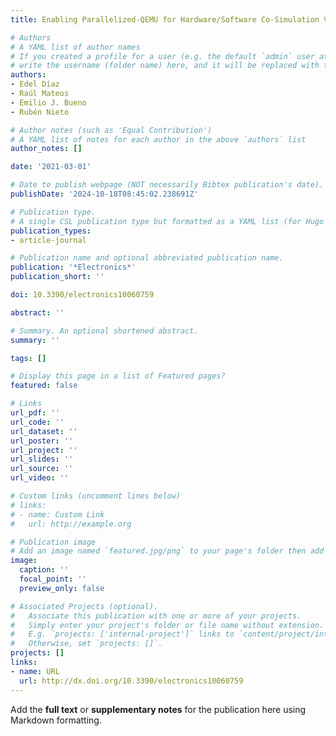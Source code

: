 ```yaml
---
title: Enabling Parallelized-QEMU for Hardware/Software Co-Simulation Virtual Platforms

# Authors
# A YAML list of author names
# If you created a profile for a user (e.g. the default `admin` user at `content/authors/admin/`), 
# write the username (folder name) here, and it will be replaced with their full name and linked to their profile.
authors:
- Edel Díaz
- Raúl Mateos
- Emilio J. Bueno
- Rubén Nieto

# Author notes (such as 'Equal Contribution')
# A YAML list of notes for each author in the above `authors` list
author_notes: []

date: '2021-03-01'

# Date to publish webpage (NOT necessarily Bibtex publication's date).
publishDate: '2024-10-18T08:45:02.238691Z'

# Publication type.
# A single CSL publication type but formatted as a YAML list (for Hugo requirements).
publication_types:
- article-journal

# Publication name and optional abbreviated publication name.
publication: '*Electronics*'
publication_short: ''

doi: 10.3390/electronics10060759

abstract: ''

# Summary. An optional shortened abstract.
summary: ''

tags: []

# Display this page in a list of Featured pages?
featured: false

# Links
url_pdf: ''
url_code: ''
url_dataset: ''
url_poster: ''
url_project: ''
url_slides: ''
url_source: ''
url_video: ''

# Custom links (uncomment lines below)
# links:
# - name: Custom Link
#   url: http://example.org

# Publication image
# Add an image named `featured.jpg/png` to your page's folder then add a caption below.
image:
  caption: ''
  focal_point: ''
  preview_only: false

# Associated Projects (optional).
#   Associate this publication with one or more of your projects.
#   Simply enter your project's folder or file name without extension.
#   E.g. `projects: ['internal-project']` links to `content/project/internal-project/index.md`.
#   Otherwise, set `projects: []`.
projects: []
links:
- name: URL
  url: http://dx.doi.org/10.3390/electronics10060759
---
```


Add the **full text** or **supplementary notes** for the publication here using Markdown formatting.
